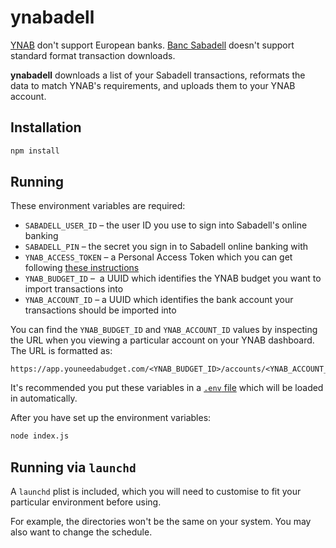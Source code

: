 # ynabadell

[YNAB](https://youneedabudget.com) don't support European banks. [Banc Sabadell](https://www.bancsabadell.com) doesn't support standard format transaction downloads.

**ynabadell** downloads a list of your Sabadell transactions, reformats the data to match YNAB's requirements, and uploads them to your YNAB account.

## Installation
```bash
npm install
```

## Running
These environment variables are required:

* `SABADELL_USER_ID` – the user ID you use to sign into Sabadell's online banking
* `SABADELL_PIN` – the secret you sign in to Sabadell online banking with
* `YNAB_ACCESS_TOKEN` – a Personal Access Token which you can get following [these instructions](https://api.youneedabudget.com/#personal-access-tokens)
* `YNAB_BUDGET_ID` –  a UUID which identifies the YNAB budget you want to import transactions into
* `YNAB_ACCOUNT_ID` – a UUID which identifies the bank account your transactions should be imported into

You can find the `YNAB_BUDGET_ID` and `YNAB_ACCOUNT_ID` values by inspecting the URL when you viewing a particular account on your YNAB dashboard. The URL is formatted as:

```
https://app.youneedabudget.com/<YNAB_BUDGET_ID>/accounts/<YNAB_ACCOUNT_ID>
```

It's recommended you put these variables in a [`.env` file](https://www.npmjs.com/package/dotenv) which will be loaded in automatically.

After you have set up the environment variables:

```bash
node index.js
```

## Running via `launchd`
A `launchd` plist is included, which you will need to customise to fit your particular environment before using.

For example, the directories won't be the same on your system. You may also want to change the schedule.
